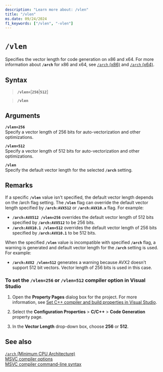 ```yaml
---
description: "Learn more about: /vlen"
title: "/vlen"
ms.date: 09/24/2024
f1_keywords: ["/vlen", "-vlen"]
---
```

# `/vlen`

Specifies the vector length for code generation on x86 and x64. For more information about **`/arch`** for x86 and x64, see [`/arch` (x86)](arch-x86.md) and [`/arch` (x64)](arch-x64.md).

## Syntax

> **`/vlen=`**\[**`256`**|**`512`**]

> **`/vlen`**

## Arguments

**`/vlen=256`**\
Specify a vector length of 256 bits for auto-vectorization and other optimizations.

**`/vlen=512`**\
Specify a vector length of 512 bits for auto-vectorization and other optimizations.

**`/vlen`**\
Specify the default vector length for the selected **`/arch`** setting.

## Remarks

If a specific **`/vlen`** value isn't specified, the default vector length depends on the /arch flag setting. The **`/vlen`** flag can override the default vector length specified by **`/arch:AVX512`** or **`/arch:AVX10.x`** flag. For example:

- **`/arch:AVX512 /vlen=256`** overrides the default vector length of 512 bits specified by **`/arch:AVX512`** to be 256 bits.
- **`/arch:AVX10.1 /vlen=512`** overrides the default vector length of 256 bits specified by **`/arch:AVX10.1`** to be 512 bits.

When the specified **`/vlen`** value is incompatible with specified **`/arch`** flag, a warning is generated and default vector length for the **`/arch`** setting is used. For example:

- **`/arch:AVX2 /vlen=512`** generates a warning because AVX2 doesn't support 512 bit vectors. Vector length of 256 bits is used in this case.

### To set the `/vlen=256` or `/vlen=512` compiler option in Visual Studio

1. Open the **Property Pages** dialog box for the project. For more information, see [Set C++ compiler and build properties in Visual Studio](../working-with-project-properties.md).

1. Select the **Configuration Properties** > **C/C++** > **Code Generation** property page.

1. In the **Vector Length** drop-down box, choose **256** or **512**.

## See also

[`/arch` (Minimum CPU Architecture)](arch-minimum-cpu-architecture.md)\
[MSVC compiler options](compiler-options.md)\
[MSVC compiler command-line syntax](compiler-command-line-syntax.md)